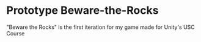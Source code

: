 # Prototype Beware-the-Rocks
 "Beware the Rocks" is the first iteration for my game made for Unity's USC Course
